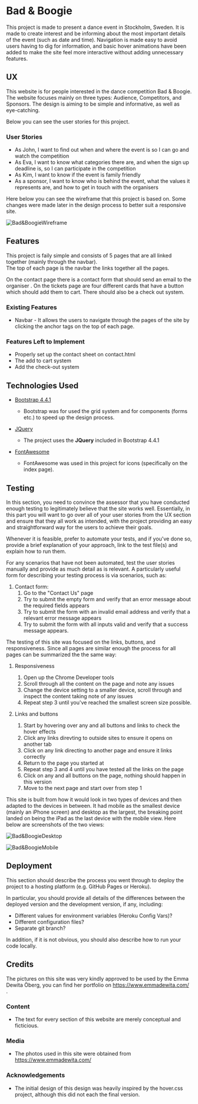 # Bad & Boogie

This project is made to present a dance event in Stockholm, Sweden. It is made to create interest and be informing about the most important details of the event (such as date and time).
Navigation is made easy to avoid users having to dig for information, and basic hover animations have been added to make the site feel more interactive without adding unnecessary features.
 
## UX
 
This website is for people interested in the dance competition Bad & Boogie. The website focuses mainly on three types: Audience, Competitors, and Sponsors. 
The design is aiming to be simple and informative, as well as eye-catching. 

Below you can see the user stories for this project. 

### User Stories
- As John, I want to find out when and where the event is so I can go and watch the competition
- As Eva, I want to know what categories there are, and when the sign up deadline is, so I can participate in the competition
- As Kim, I want to know if the event is family friendly 
- As a sponsor, I want to know who is behind the event, what the values it represents are, and how to get in touch with the organisers 


Here below you can see the wireframe that this project is based on. Some changes were made later in the design process to better suit a responsive site.

![Bad&BoogieWireframe](/assets/images/wireframe.jpeg)

## Features

This project is faily simple and consists of 5 pages that are all linked together (mainly through the navbar).  
The top of each page is the navbar the links together all the pages. 

On the contact page there is a contact form that should send an email to the organiser
. 
On the tickets page are four different cards that have a button which should add them to cart. 
There should also be a check out system. 
 
### Existing Features
- Navbar - It allows the users to navigate through the pages of the site by clicking the anchor tags on the top of each page. 

### Features Left to Implement
- Properly set up the contact sheet on contact.html
- The add to cart system 
- Add the check-out system

## Technologies Used
- [Bootstrap 4.4.1](https://getbootstrap.com/)
    - Bootstrap was for used the grid system and for components (forms etc.) to speed up the design process. 

- [JQuery](https://jquery.com)
    - The project uses the **JQuery** included in Bootstrap 4.4.1 

- [FontAwesome](https://fontawesome.com/)
    - FontAwesome was used in this project for icons (specifically on the index page).

## Testing

In this section, you need to convince the assessor that you have conducted enough testing to legitimately believe that the site works well. Essentially, in this part you will want to go over all of your user stories from the UX section and ensure that they all work as intended, with the project providing an easy and straightforward way for the users to achieve their goals.

Whenever it is feasible, prefer to automate your tests, and if you've done so, provide a brief explanation of your approach, link to the test file(s) and explain how to run them.

For any scenarios that have not been automated, test the user stories manually and provide as much detail as is relevant. A particularly useful form for describing your testing process is via scenarios, such as:

1. Contact form:
    1. Go to the "Contact Us" page
    2. Try to submit the empty form and verify that an error message about the required fields appears
    3. Try to submit the form with an invalid email address and verify that a relevant error message appears
    4. Try to submit the form with all inputs valid and verify that a success message appears.

The testing of this site was focused on the links, buttons, and responsiveness. Since all pages are similar enough the process for all pages can be summarized the the same way:
1. Responsiveness
    1. Open up the Chrome Developer tools
    2. Scroll through all the content on the page and note any issues
    3. Change the device setting to a smaller device, scroll through and inspect the content taking note of any issues
    4. Repeat step 3 until you've reached the smallest screen size possible. 

2. Links and buttons
    1. Start by hovering over any and all buttons and links to check the hover effects 
    2. Click any links direvting to outside sites to ensure it opens on another tab
    3. Click on any link directing to another page and ensure it links correctly 
    4. Return to the page you started at 
    5. Repeat step 3 and 4 until you have tested all the links on the page 
    6. Click on any and all buttons on the page, nothing should happen in this version 
    7. Move to the next page and start over from step 1

This site is built from how it would look in two types of devices and then adapted to the devices in between. 
It had mobile as the smallest device (mainly an iPhone screen) and desktop as the largest, the breaking point landed on being the iPad as the last device with the mobile view.
Here below are screenshots of the two views:  

![Bad&BoogieDesktop](/assets/images/b&b_desktop.jpg)


![Bad&BoogieMobile](/assets/images/b&b_mobile.jpg)


## Deployment

This section should describe the process you went through to deploy the project to a hosting platform (e.g. GitHub Pages or Heroku).

In particular, you should provide all details of the differences between the deployed version and the development version, if any, including:
- Different values for environment variables (Heroku Config Vars)?
- Different configuration files?
- Separate git branch?

In addition, if it is not obvious, you should also describe how to run your code locally.


## Credits
The pictures on this site was very kindly approved to be used by the Emma Dewita Öberg, you can find her portfolio on https://www.emmadewita.com/ .


### Content

- The text for every section of this website are merely conceptual and ficticious. 

### Media

- The photos used in this site were obtained from https://www.emmadewita.com/

### Acknowledgements

- The initial design of this design was heavily inspired by the hover.css project, although this did not each the final version. 
